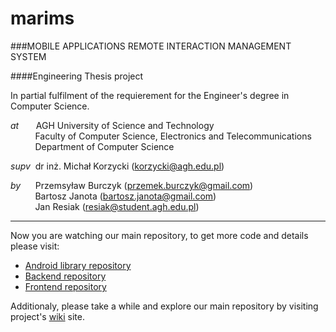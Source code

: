 marims
======

###MOBILE APPLICATIONS REMOTE INTERACTION MANAGEMENT SYSTEM

####Engineering Thesis project

In partial fulfilment of the requierement for the Engineer's degree in Computer Science.


*at*&nbsp;&nbsp;&nbsp;&nbsp;&nbsp;&nbsp;&nbsp;AGH University of Science and Technology  
&nbsp;&nbsp;&nbsp;&nbsp;&nbsp;&nbsp;&nbsp;&nbsp;&nbsp;&nbsp;Faculty of Computer Science, Electronics and Telecommunications  
&nbsp;&nbsp;&nbsp;&nbsp;&nbsp;&nbsp;&nbsp;&nbsp;&nbsp;&nbsp;Department of Computer Science  

*supv*&nbsp;&nbsp;dr inż. Michał Korzycki (korzycki@agh.edu.pl)

*by*&nbsp;&nbsp;&nbsp;&nbsp;&nbsp;&nbsp;Przemsyław Burczyk (przemek.burczyk@gmail.com)  
&nbsp;&nbsp;&nbsp;&nbsp;&nbsp;&nbsp;&nbsp;&nbsp;&nbsp;&nbsp;Bartosz Janota (bartosz.janota@gmail.com)  
&nbsp;&nbsp;&nbsp;&nbsp;&nbsp;&nbsp;&nbsp;&nbsp;&nbsp;&nbsp;Jan Resiak (resiak@student.agh.edu.pl)

----  

Now you are watching our main repository, to get more code and details please visit:
* [Android library repository](https://github.com/BartoszJanota/marims-android)
* [Backend repository](https://github.com/BartoszJanota/marims-backend)
* [Frontend repository](https://github.com/BartoszJanota/marims-frontend)

Additionaly, please take a while and explore our main repository by visiting project's [wiki](https://github.com/BartoszJanota/marims/wiki) site.
